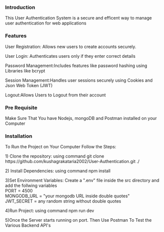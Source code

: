 <h3><bold>Introduction</bold></h3>
<p>This User Authentication System is a secure and efficent way to manage user authentication for web applications</p>
<h3><bold>Features</bold></h3>
<p><bold>User Registration:</bold> Allows new users to create accounts securely.</p>
<p><bold>User Login:</bold> Authenticates users only if they enter correct details</p>
<p><bold>Password Management:</bold>Includes features like password hashing using Libraries like bcrypt </p>
<p><bold>Session Management:</bold>Handles user sessions securely using Cookies and Json Web Token (JWT)</p>
<p><bold>Logout:</bold>Allows Users to Logout from their account</p>
<h3><bold>Pre Requisite</bold></h3>
<p>Make Sure That You have Nodejs, mongoDB and Postman installed on your Computer</p>
<h3><bold>Installation</bold></h3>
<p>To Run the Project on Your Computer Follow the Steps: </p>
<p>1) Clone the repository: using command  git clone https://github.com/kushagrakataria2002/User-Authentication.git  ./ </p>
<p>2) Install Dependencies: using command npm install</p>
<p>3)Set Environment Variables: Create a ".env" file inside the src directory and add the follwing variables 
  <br>
  PORT = 4500
  <br>
  MONGODB_URL = "your mongodb URL inside double quotes"
  <br>
  JWT_SECRET = any random string without double quotes  </p>
<p>4)Run Project: using command npm run dev</p>
<p>5)Once the Server starts running on port. Then Use Postman To Test the Various Backend API's</p>




